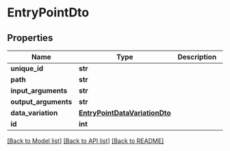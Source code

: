 # EntryPointDto

## Properties
Name | Type | Description | Notes
------------ | ------------- | ------------- | -------------
**unique_id** | **str** |  | [optional] 
**path** | **str** |  | [optional] 
**input_arguments** | **str** |  | [optional] 
**output_arguments** | **str** |  | [optional] 
**data_variation** | [**EntryPointDataVariationDto**](EntryPointDataVariationDto.md) |  | [optional] 
**id** | **int** |  | [optional] 

[[Back to Model list]](../README.md#documentation-for-models) [[Back to API list]](../README.md#documentation-for-api-endpoints) [[Back to README]](../README.md)


